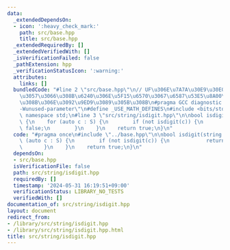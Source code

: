 ```yaml
---
data:
  _extendedDependsOn:
  - icon: ':heavy_check_mark:'
    path: src/base.hpp
    title: src/base.hpp
  _extendedRequiredBy: []
  _extendedVerifiedWith: []
  _isVerificationFailed: false
  _pathExtension: hpp
  _verificationStatusIcon: ':warning:'
  attributes:
    links: []
  bundledCode: "#line 2 \"src/base.hpp\"\n// UF\u306E\u7A7A\u30E9\u30E0\u30C0\u6E21\
    \u3057\u3066\u308B\u6240\u306E\u5F15\u6570\u3067\u6587\u53E5\u8A00\u308F\u308C\
    \u308B\u306E\u3092\u9ED9\u3089\u305B\u308B\n#pragma GCC diagnostic ignored \"\
    -Wunused-parameter\"\n#define _USE_MATH_DEFINES\n#include <bits/stdc++.h>\nusing\
    \ namespace std;\n#line 3 \"src/string/isdigit.hpp\"\n\nbool isdigit(string S)\
    \ {\n    for (auto c : S) {\n        if (not isdigit(c)) {\n            return\
    \ false;\n        }\n    }\n    return true;\n}\n"
  code: "#pragma once\n#include \"../base.hpp\"\n\nbool isdigit(string S) {\n    for\
    \ (auto c : S) {\n        if (not isdigit(c)) {\n            return false;\n \
    \       }\n    }\n    return true;\n}\n"
  dependsOn:
  - src/base.hpp
  isVerificationFile: false
  path: src/string/isdigit.hpp
  requiredBy: []
  timestamp: '2024-05-31 16:19:51+09:00'
  verificationStatus: LIBRARY_NO_TESTS
  verifiedWith: []
documentation_of: src/string/isdigit.hpp
layout: document
redirect_from:
- /library/src/string/isdigit.hpp
- /library/src/string/isdigit.hpp.html
title: src/string/isdigit.hpp
---
```

